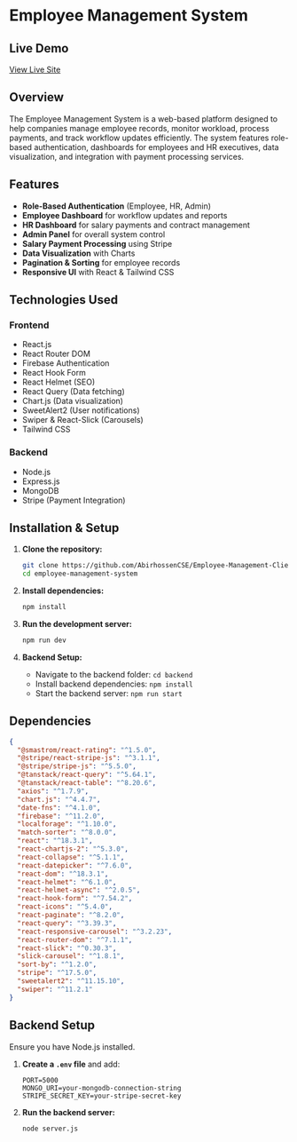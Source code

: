 # Employee Management System

## Live Demo
[View Live Site](https://employee-management-38c38.web.app/)

## Overview
The Employee Management System is a web-based platform designed to help companies manage employee records, monitor workload, process payments, and track workflow updates efficiently. The system features role-based authentication, dashboards for employees and HR executives, data visualization, and integration with payment processing services.

## Features
- **Role-Based Authentication** (Employee, HR, Admin)
- **Employee Dashboard** for workflow updates and reports
- **HR Dashboard** for salary payments and contract management
- **Admin Panel** for overall system control
- **Salary Payment Processing** using Stripe
- **Data Visualization** with Charts
- **Pagination & Sorting** for employee records
- **Responsive UI** with React & Tailwind CSS

## Technologies Used
### Frontend
- React.js
- React Router DOM
- Firebase Authentication
- React Hook Form
- React Helmet (SEO)
- React Query (Data fetching)
- Chart.js (Data visualization)
- SweetAlert2 (User notifications)
- Swiper & React-Slick (Carousels)
- Tailwind CSS

### Backend
- Node.js
- Express.js
- MongoDB
- Stripe (Payment Integration)

## Installation & Setup
1. **Clone the repository:**
   ```sh
   git clone https://github.com/AbirhossenCSE/Employee-Management-Client.git
   cd employee-management-system
   ```

2. **Install dependencies:**
   ```sh
   npm install
   ```

3. **Run the development server:**
   ```sh
   npm run dev
   ```

4. **Backend Setup:**
   - Navigate to the backend folder: `cd backend`
   - Install backend dependencies: `npm install`
   - Start the backend server: `npm run start`

## Dependencies
```json
{
  "@smastrom/react-rating": "^1.5.0",
  "@stripe/react-stripe-js": "^3.1.1",
  "@stripe/stripe-js": "^5.5.0",
  "@tanstack/react-query": "^5.64.1",
  "@tanstack/react-table": "^8.20.6",
  "axios": "^1.7.9",
  "chart.js": "^4.4.7",
  "date-fns": "^4.1.0",
  "firebase": "^11.2.0",
  "localforage": "^1.10.0",
  "match-sorter": "^8.0.0",
  "react": "^18.3.1",
  "react-chartjs-2": "^5.3.0",
  "react-collapse": "^5.1.1",
  "react-datepicker": "^7.6.0",
  "react-dom": "^18.3.1",
  "react-helmet": "^6.1.0",
  "react-helmet-async": "^2.0.5",
  "react-hook-form": "^7.54.2",
  "react-icons": "^5.4.0",
  "react-paginate": "^8.2.0",
  "react-query": "^3.39.3",
  "react-responsive-carousel": "^3.2.23",
  "react-router-dom": "^7.1.1",
  "react-slick": "^0.30.3",
  "slick-carousel": "^1.8.1",
  "sort-by": "^1.2.0",
  "stripe": "^17.5.0",
  "sweetalert2": "^11.15.10",
  "swiper": "^11.2.1"
}
```

## Backend Setup
Ensure you have Node.js installed.

1. **Create a `.env` file** and add:
   ```env
   PORT=5000
   MONGO_URI=your-mongodb-connection-string
   STRIPE_SECRET_KEY=your-stripe-secret-key
   ```

2. **Run the backend server:**
   ```sh
   node server.js
   ```

